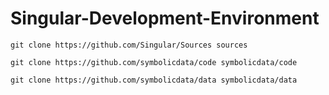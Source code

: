 # Singular-Development-Environment
`git clone https://github.com/Singular/Sources sources`

`git clone https://github.com/symbolicdata/code symbolicdata/code`

`git clone https://github.com/symbolicdata/data symbolicdata/data`
